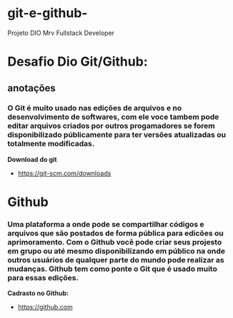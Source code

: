 # git-e-github-
Projeto DIO Mrv Fullstack Developer
# **Desafio Dio Git/Github:**

  ## anotações

 
  ### O Git é muito usado nas edições de arquivos e no desenvolvimento de softwares, com ele voce tambem pode editar arquivos criados por outros progamadores se forem disponibilizado públicamente para ter versões atualizadas ou totalmente modificadas. 

  **Download do git**
  - https://git-scm.com/downloads
  

 # Github 

### Uma plataforma a onde pode se compartilhar códigos e arquivos que são postados de forma pública para edicões ou aprimoramento. Com o Github você pode criar seus projesto em grupo ou até mesmo disponibilizando em público na onde outros usuários de qualquer parte do mundo pode realizar as mudanças. Github tem como ponte o Git que é usado muito para essas edições.  

**Cadrasto no Github:**

- https://github.com
